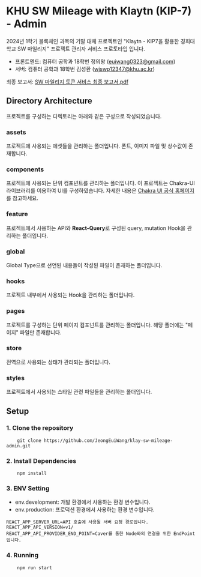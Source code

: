 # KHU SW Mileage with Klaytn (KIP-7) - Admin
2024년 1학기 블록체인 과목의 기말 대체 프로젝트인 "Klaytn - KIP7을 활용한 경희대학교 SW 마일리지" 프로젝트 관리자 서비스 프로토타입 입니다.
- 프론트엔드: 컴퓨터 공학과 18학번 정의왕 (euiwang0323@gmail.com)
- 서버: 컴퓨터 공학과 18학번 김성환 (wjswp12347@khu.ac.kr)

최종 보고서: [SW 마일리지 토큰 서비스 최종 보고서.pdf](./SW%20마일리지%20토큰%20서비스%20최종%20보고서.pdf)

## Directory Architecture
프로젝트를 구성하는 디렉토리는 아래와 같은 구성으로 작성되었습니다.

### assets
프로젝트에 사용되는 에셋들을 관리하는 폴더입니다. 폰트, 이미지 파일 및 상수값이 존재합니다.

### components
프로젝트에 사용되는 단위 컴포넌트를 관리하는 폴더입니다. 이 프로젝트는 Chakra-UI 라이브러리를 이용하여 UI를 구성하였습니다. 자세한
내용은 [Chakra UI 공식 홈페이지](https://v2.chakra-ui.com/getting-started)를 참고하세요.

### feature
프로젝트에서 사용하는 API와 **React-Query**로 구성된 query, mutation Hook을 관리하는 폴더입니다.

### global
Global Type으로 선언된 내용들이 작성된 파일이 존재하는 폴더입니다.

### hooks
프로젝트 내부에서 사용되는 Hook을 관리하는 폴더입니다.

### pages
프로젝트를 구성하는 단위 페이지 컴포넌트를 관리하는 폴더입니다. 해당 폴더에는 "페이지" 파일만 존재합니다.

### store
전역으로 사용되는 상태가 관리되는 폴더입니다.

### styles
프로젝트에서 사용되는 스타일 관련 파일들을 관리하는 폴더입니다.

## Setup

### 1. **Clone the repository**
```shell
    git clone https://github.com/JeongEuiWang/klay-sw-mileage-admin.git
```
### 2. **Install Dependencies**
```shell
    npm install
```

### 3. **ENV Setting**
- env.development: 개발 환경에서 사용하는 환경 변수입니다.
- env.production: 프로덕션 환경에서 사용하는 환경 변수입니다.
```dotenv
REACT_APP_SERVER_URL=API 호출에 사용될 서버 요청 경로입니다.
REACT_APP_API_VERSION=v1/
REACT_APP_API_PROVIDER_END_POINT=Caver를 통한 Node와의 연결을 위한 EndPoint입니다.
```

### 4. **Running**
```shell
    npm run start
```
